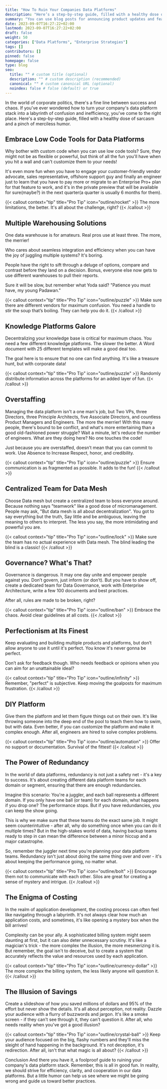 ```yaml
---
title: "How To Ruin Your Companies Data Platforms"
description: "Here’s a step-by-step guide, filled with a healthy dose of sarcasm and a pinch of merciless humor"
summary: "You can use blog posts for announcing product updates and features."
date: 2023-09-07T16:27:22+02:00
lastmod: 2023-09-07T16:27:22+02:00
draft: false
weight: 50
categories: ["Data Platforms", "Enterprise Strategies"]
tags: []
contributors: []
pinned: false
homepage: false
type: blog
seo:
  title: "" # custom title (optional)
  description: "" # custom description (recommended)
  canonical: "" # custom canonical URL (optional)
  noindex: false # false (default) or true
---
```


In the world of corporate politics, there's a fine line between success and chaos. If you've ever wondered how to turn your company's data platform stack into a labyrinth of confusion and inefficiency, you've come to the right place. Here's a step-by-step guide, filled with a healthy dose of sarcasm and a pinch of merciless humor.

## Embrace Low Code Tools for Data Platforms

Why bother with custom code when you can use low code tools? Sure, they might not be as flexible or powerful, but think of all the fun you'll have when you hit a wall and can't customize them to your needs!

It's even more fun when you have to engage your customer-friendly vendor advocate, sales representative, offshore support guy and finally an engineer just to learn that you have to pay more or migrate to an Enterprise Pro+ plan for that feature to work, and it's in the private preview that will be available for sure(maybe?) in the next quarter(a quarter is usually 6 months for them).

{{< callout context="tip" title="Pro Tip" icon="outline/rocket" >}}
The more limitations, the better. It's all about the challenge, right?
{{< /callout >}}

## Multiple Warehousing Solutions

One data warehouse is for amateurs. Real pros use at least three. The more, the merrier!

Who cares about seamless integration and efficiency when you can have the joy of juggling multiple systems? It's boring.

People have the right to sift through a deluge of options, compare and contrast before they land on a decision. Bonus, everyone else now gets to use different warehouses to pull their reports.

Sure it will be slow, but remember what Yoda said?
"Patience you must have, my young Padawan."

{{< callout context="tip" title="Pro Tip" icon="outline/puzzle" >}}
Make sure there are different vendors for maximum confusion. You need a handle to stir the soup that’s boiling. They can help you do it.
{{< /callout >}}


## Knowledge Platforms Galore

Decentralizing your knowledge base is critical for maximum chaos. You need a few different knowledge platforms. The slower the better. A Word document with 25 different templates will make a good deal too.

The goal here is to ensure that no one can find anything. It's like a treasure hunt, but with corporate data!

{{< callout context="tip" title="Pro Tip" icon="outline/puzzle" >}}
Randomly distribute information across the platforms for an added layer of fun.
{{< /callout >}}

## Overstaffing

Managing the data platform isn't a one man's job, but Two VPs, three Directors, three Principle Architects, five Associate Directors, and countless Product Managers and Engineers. The more the merrier! With this many people, there's bound to be conflict, and what's more entertaining than a good old-fashioned power struggle? Wait a minute, let's reduce the number of engineers. What are they doing here? No one touches the code!

Just because you are overstaffed, doesn’t mean that you can commit to work.
Use Absence to Increase Respect, honor, and credibility.

{{< callout context="tip" title="Pro Tip" icon="outline/puzzle" >}}
Ensure communication is as fragmented as possible. It adds to the fun!
{{< /callout >}}


## Centralized Team for Data Mesh

Choose Data mesh but create a centralized team to boss everyone around. Because nothing says "teamwork" like a good dose of micromanagement. People may ask, "But data mesh is all about decentralization". You got to say everything but the truth,
Say little and be ambiguous, leaving the meaning to others to interpret. The less you say, the more intimidating and powerful you are.

{{< callout context="tip" title="Pro Tip" icon="outline/lock" >}}
Make sure the team has no actual experience with Data mesh. The blind leading the blind is a classic!
{{< /callout >}}

## Governance? What's That?

Governance is dangerous. It may one day unite and empower people against you. Don’t govern, just inform (or don’t). But you have to show off, create a dedicated team for Data Governance, work with Enterprise Architecture, write a few 100 documents and best practices.

After all, rules are made to be broken, right?

{{< callout context="tip" title="Pro Tip" icon="outline/ban" >}}
Embrace the chaos. Avoid clear guidelines at all costs.
{{< /callout >}}

## Perfectionism at Its Finest

Keep evaluating and building multiple products and platforms, but don’t allow anyone to use it until it's perfect. You know it's never gonna be perfect.

Don’t ask for feedback though. Who needs feedback or opinions when you can aim for an unattainable ideal?

{{< callout context="tip" title="Pro Tip" icon="outline/infinity" >}}
Remember, "perfect" is subjective. Keep moving the goalposts for maximum frustration.
{{< /callout >}}

## DIY Platform

Give them the platform and let them figure things out on their own. It's like throwing someone into the deep end of the pool to teach them how to swim, but with data. Even better, if you can customize the platform and make it complex enough. After all, engineers are hired to solve complex problems.

{{< callout context="tip" title="Pro Tip" icon="outline/automation" >}}
Offer no support or documentation. Survival of the fittest!
{{< /callout >}}

## The Power of Redundancy

In the world of data platforms, redundancy is not just a safety net - it's a key to success. It's about creating different data platform teams for each domain or segment, ensuring that there are enough redundancies.

Imagine this scenario: You're a juggler, and each ball represents a different domain. If you only have one ball (or team) for each domain, what happens if you drop one? The performance stops. But if you have redundancies, you can keep the show going.

This is why we make sure that these teams do the exact same job. It might seem counterintuitive - after all, why do something once when you can do it multiple times? But in the high-stakes world of data, having backup teams ready to step in can mean the difference between a minor hiccup and a major catastrophe.

So, remember the juggler next time you're planning your data platform teams. Redundancy isn't just about doing the same thing over and over - it's about keeping the performance going, no matter what.

{{< callout context="tip" title="Pro Tip" icon="outline/bolt" >}}
Encourage them not to communicate with each other. Silos are great for creating a sense of mystery and intrigue.
{{< /callout >}}

## The Enigma of Costing

In the realm of application development, the costing process can often feel like navigating through a labyrinth. It's not always clear how much an application costs, and sometimes, it's like opening a mystery box when the bill arrives!

Complexity can be your ally. A sophisticated billing system might seem daunting at first, but it can also deter unnecessary scrutiny. It's like a magician's trick - the more complex the illusion, the more mesmerizing it is. But remember, the goal isn't to deceive, but to create a system that accurately reflects the value and resources used by each application.

{{< callout context="tip" title="Pro Tip" icon="outline/currency-dollar" >}}
The more complex the billing system, the less likely anyone will question it.
{{< /callout >}}

## The Illusion of Savings

Create a slideshow of how you saved millions of dollars and 95% of the effort but never show the details. It's all about perception, not reality. Dazzle your audience with a flurry of buzzwords and jargon. It's like a smoke screen - if they can't see through it, they can't question it. After all, who needs reality when you've got a good illusion?

{{< callout context="tip" title="Pro Tip" icon="outline/crystal-ball" >}}
Keep your audience focused on the big, flashy numbers and they'll miss the sleight of hand happening in the background. It's not deception, it's redirection. After all, isn't that what magic is all about?
{{< /callout >}}

Conclusion
And there you have it, a foolproof guide to ruining your company's data platform stack. Remember, this is all in good fun. In reality, we should strive for efficiency, clarity, and cooperation in our data platforms. But a little humor can help us see where we might be going wrong and guide us toward better practices.
